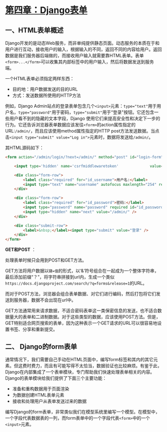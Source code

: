 # [第四章：Django表单](https://www.liujiangblog.com/course/django/151)

## 一、HTML表单概述

Django开发的是动态Web服务，而非单纯提供静态页面。动态服务的本质在于和用户进行互动，接收用户的输入，根据输入的不同，返回不同的内容给用户。返回数据是我们服务器后端做的，而接收用户输入就需要靠HTML表单。表单`<form>...</form>`可以收集其内部标签中的用户输入，然后将数据发送到服务端。

一个HTML表单必须指定两样东西：

- 目的地：用户数据发送的目的URL
- 方式：发送数据所使用的HTTP方法

例如，Django Admin站点的登录表单包含几个`<input>`元素：`type="text"`用于用户名，`type="password"`用于密码，`type="submit"`用于“登录"按钮。它还包含一些用户看不到的隐藏的文本字段，Django 使用它们来提高安全性和决定下一步的行为。它还告诉浏览器表单数据应该发往`<form>`的action属性指定的URL:`/admin/`，而且应该使用method属性指定的HTTP post方法发送数据。当点击`<input type="submit" value="Log in">`元素时，数据将发送给`/admin/`。

其HTML源码如下：

```html
<form action="/admin/login/?next=/admin/" method="post" id="login-form">

    <input type='hidden' name='csrfmiddlewaretoken'              value='NNHZaDVJGduajNMECXygKZkAt8vyEcw9HS2qm2Vdf7brDZrA0qK1R0I7M2p3TKcs' />

    <div class="form-row">
        <label class="required" for="id_username">用户名:</label> 
        <input type="text" name="username" autofocus maxlength="254" required id="id_username" />
    </div>

    <div class="form-row">
        <label class="required" for="id_password">密码:</label> 
        <input type="password" name="password" required id="id_password" />
        <input type="hidden" name="next" value="/admin/" />
    </div>

    <div class="submit-row">
        <label>&nbsp;</label><input type="submit" value="登录" />
    </div>
</form>
```

**GET和POST** ：

处理表单时候只会用到POST和GET方法。

GET方法将用户数据以`键=值`的形式，以‘&’符号组合在一起成为一个整体字符串，最后添加前缀“？”，将字符串拼接到url内，生成一个类似`https://docs.djangoproject.com/search/?q=forms&release=1`的URL。

而对于POST方法，浏览器会组合表单数据、对它们进行编码，然后打包将它们发送到服务器，数据不会出现在url中。

GET方法通常用来请求数据，不适合密码表单这一类保密信息的发送，也不适合数据量大的表单和二进制数据。对于这些类型的数据，应该使用POST方法。但是，GET特别适合网页搜索的表单，因为这种表示一个GET请求的URL可以很容易地设置书签、分享和重新提交。

## 二、 Django的form表单

通常情况下，我们需要自己手动在HTML页面中，编写form标签和其内的其它元素。但这费时费力，而且有可能写得不太恰当，数据验证也比较麻烦。有鉴于此，Django在内部集成了一个表单模块，专门帮助我们快速处理表单相关的内容。Django的表单模块给我们提供了下面三个主要功能：

- 准备和重构数据用于页面渲染
- 为数据创建HTML表单元素
- 接收和处理用户从表单发送过来的数据

编写Django的form表单，非常类似我们在模型系统里编写一个模型。在模型中，一个字段代表数据表的一列，而form表单中的一个字段代表`<form>`中的一个`<input>`元素。